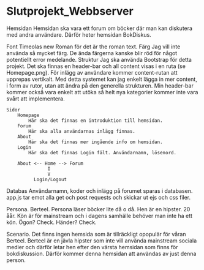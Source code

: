 # Slutprojekt_Webbserver

Hemsidan
    Hemsidan ska vara ett forum om böcker där man kan diskutera med andra användare. Därför heter hemsidan BokDiskus.

Font
    Timeolas new Roman för det är the roman text.
Färg
    Jag vill inte använda så mycket färg. De ända färgerna kanske blir röd för något potentiellt error medelande.
Struktur
    Jag ska använda Bootstrap för detta projekt. Det ska finnas en header-bar och all content visas i en ruta (se Homepage.png). För inlägg av användare kommer content-rutan att upprepas vertikalt. Med detta systemet kan jag enkelt lägga in mer content, i form av rutor, utan att ändra på den generella strukturen. Min header-bar kommer också vara enkelt att utöka så helt nya kategorier kommer inte vara svårt att implementera.

    Sidor
        Homepage
            Här ska det finnas en introduktion till hemsidan.
        Forum
            Här ska alla användarnas inlägg finnas.
        About
            Här ska det finnas mer ingående info om hemsidan.
        Login
            Här ska det finnas Login fält. Användarnamn, lösenord.

        About <-- Home --> Forum
                   I
                   V
              Login/Logout

Databas
    Användarnamn, koder och inlägg på forumet sparas i databasen.
    app.js tar emot alla get och post requests och skickar ut ejs och css filer.

Persona.
    Berteel.
    Persona läser böcker lite då o då. Hen är en hipster.
    20 åår.
    Kön är för mainstream och i dagens samhälle behöver man inte ha ett kön.
    Ögon? Check. Händer? Check.

Scenario.
    Det finns ingen hemsida som är tillräckligt opopulär för våran Berteel. Berteel är en jävla hipster som inte vill använda mainstream sociala medier och därför letar hen efter den värsta hemsidan som finns för bokdiskussion. Därför kommer denna hemsidan att användas av just denna person.